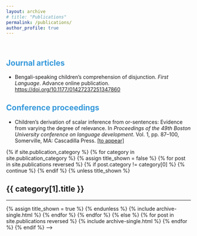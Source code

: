 ```yaml
---
layout: archive
# title: "Publications"
permalink: /publications/
author_profile: true
---
```


&nbsp;  
 
<h2> <span style="color: #3498DB ;">Journal articles </span> </h2> 

- Bengali-speaking children’s comprehension of disjunction. _First Language_. Advance online publication. <a href="https://doi.org/10.1177/01427237251347860" target="_blank" rel="noopener noreferrer">https://doi.org/10.1177/01427237251347860</a> 


<h2> <span style="color: #3498DB ;">Conference proceedings </span> </h2> 

- Children’s derivation of scalar inference from or-sentences: Evidence from varying the degree of relevance. In _Proceedings of the 49th Boston University conference on language development_. Vol. 1, pp. 87–100, Somerville, MA: Cascadilla Press. <a href="http://www.cascadilla.com/bucld49toc.html" target="_blank" rel="noopener noreferrer">[to appear]</a>  












<!-- 
{% if site.author.googlescholar %}
  <div class="wordwrap">You can also find my articles on <a href="{{site.author.googlescholar}}">my Google Scholar profile</a>.</div>
{% endif %}

{% include base_path %}

<!-- New style rendering if publication categories are defined -->
{% if site.publication_category %}
  {% for category in site.publication_category  %}
    {% assign title_shown = false %}
    {% for post in site.publications reversed %}
      {% if post.category != category[0] %}
        {% continue %}
      {% endif %}
      {% unless title_shown %}
        <h2>{{ category[1].title }}</h2><hr />
        {% assign title_shown = true %}
      {% endunless %}
      {% include archive-single.html %}
    {% endfor %}
  {% endfor %}
{% else %}
  {% for post in site.publications reversed %}
    {% include archive-single.html %}
  {% endfor %}
{% endif %} --> 



